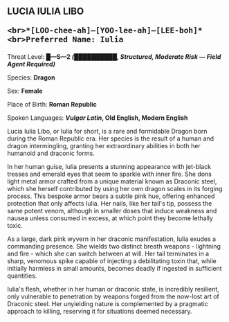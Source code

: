 
<div id="lucia-iulia-libo" style="page-break-before: always;">
  <h2>
    LUCIA IULIA LIBO
    
    <br>*[LOO-chee-ah]—[YOO-lee-ah]—[LEE-boh]*
    <br>Preferred Name: Iulia
  </h2>
  
Threat Level: **█—S—2 *(██████████, Structured, Moderate Risk — Field Agent Required)***

  
Species: **Dragon**

  
Sex: **Female**

  
  
Place of Birth: **Roman Republic**

  
Spoken Languages: ***Vulgar Latin*, Old English, Modern English**

  
Lucia Iulia Libo, or Iulia for short, is a rare and formidable Dragon born during the Roman Republic era. Her species is the result of a human and dragon intermingling, granting her extraordinary abilities in both her humanoid and draconic forms.

In her human guise, Iulia presents a stunning appearance with jet-black tresses and emerald eyes that seem to sparkle with inner fire. She dons light metal armor crafted from a unique material known as Draconic steel, which she herself contributed by using her own dragon scales in its forging process. This bespoke armor bears a subtle pink hue, offering enhanced protection that only affects Iulia. Her nails, like her tail's tip, possess the same potent venom, although in smaller doses that induce weakness and nausea unless consumed in excess, at which point they become lethally toxic.

As a large, dark pink wyvern in her draconic manifestation, Iulia exudes a commanding presence. She wields two distinct breath weapons - lightning and fire - which she can switch between at will. Her tail terminates in a sharp, venomous spike capable of injecting a debilitating toxin that, while initially harmless in small amounts, becomes deadly if ingested in sufficient quantities.

Iulia's flesh, whether in her human or draconic state, is incredibly resilient, only vulnerable to penetration by weapons forged from the now-lost art of Draconic steel. Her unyielding nature is complemented by a pragmatic approach to killing, reserving it for situations deemed necessary.

</div>